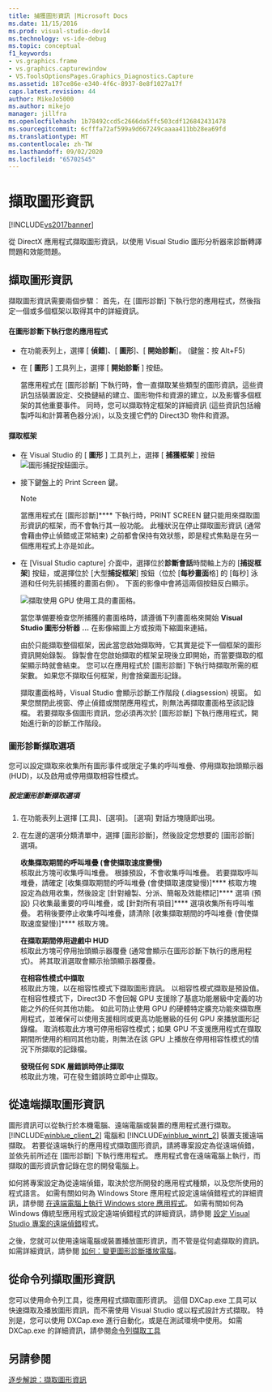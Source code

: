 ```yaml
---
title: 捕獲圖形資訊 |Microsoft Docs
ms.date: 11/15/2016
ms.prod: visual-studio-dev14
ms.technology: vs-ide-debug
ms.topic: conceptual
f1_keywords:
- vs.graphics.frame
- vs.graphics.capturewindow
- VS.ToolsOptionsPages.Graphics_Diagnostics.Capture
ms.assetid: 187ce86e-e340-4f6c-8937-8e8f1027a17f
caps.latest.revision: 44
author: MikeJo5000
ms.author: mikejo
manager: jillfra
ms.openlocfilehash: 1b78492ccd5c2666da5ffc503cdf126842431478
ms.sourcegitcommit: 6cfffa72af599a9d667249caaaa411bb28ea69fd
ms.translationtype: MT
ms.contentlocale: zh-TW
ms.lasthandoff: 09/02/2020
ms.locfileid: "65702545"
---
```

# <a name="capturing-graphics-information"></a>擷取圖形資訊
[!INCLUDE[vs2017banner](../includes/vs2017banner.md)]

從 DirectX 應用程式擷取圖形資訊，以使用 Visual Studio 圖形分析器來診斷轉譯問題和效能問題。  
  
## <a name="capturing-graphics-information"></a>擷取圖形資訊  
 擷取圖形資訊需要兩個步驟： 首先，在 [圖形診斷] 下執行您的應用程式，然後指定一個或多個框架以取得其中的詳細資訊。  
  
#### <a name="to-run-your-app-under-graphics-diagnostics"></a>在圖形診斷下執行您的應用程式  
  
- 在功能表列上，選擇 [ **偵錯**]、[ **圖形**]、[ **開始診斷**]。 (鍵盤：按 Alt+F5)  
  
- 在 [ **圖形** ] 工具列上，選擇 [ **開始診斷** ] 按鈕。  
  
  當應用程式在 [圖形診斷] 下執行時，會一直擷取某些類型的圖形資訊，這些資訊包括裝置設定、交換鏈結的建立、圖形物件和資源的建立，以及影響多個框架的其他重要事件。 同時，您可以擷取特定框架的詳細資訊 (這些資訊包括繪製呼叫和計算著色器分派)，以及支援它們的 Direct3D 物件和資源。  
  
#### <a name="to-capture-a-frame"></a>擷取框架  
  
- 在 Visual Studio 的 [ **圖形** ] 工具列上，選擇 [ **捕獲框架** ] 按鈕![圖形捕捉按鈕圖示](../debugger/media/debuggingdirectxgraphics.png "DebuggingDirectXGraphics")。  
  
- 接下鍵盤上的 Print Screen 鍵。  
  
  > [!NOTE]
  > 當應用程式在 [圖形診斷]**** 下執行時，PRINT SCREEN 鍵只能用來擷取圖形資訊的框架，而不會執行其一般功能。 此種狀況在停止擷取圖形資訊 (通常會藉由停止偵錯或正常結束) 之前都會保持有效狀態，即是程式焦點是在另一個應用程式上亦是如此。  
  
- 在 [Visual Studio capture] 介面中，選擇位於**診斷會話**時間軸上方的 [**捕捉框架**] 按鈕，或選擇位於 [大型**捕捉框架**] 按鈕（位於 [**每秒畫面**格] 的 [每秒] 泳道和任何先前捕獲的畫面右側）。 下面的影像中會將這兩個按鈕反白顯示。  
  
   ![擷取使用 GPU 使用工具的畫面格。](../debugger/media/pix-gpu-usage-tool-capture-frame.png "pix_gpu_usage_tool_capture_frame")  
  
   當您準備要檢查您所捕獲的畫面格時，請遵循下列畫面格來開始 **Visual Studio 圖形分析器** **...** 在影像縮圖上方或按兩下縮圖來連結。  
  
  由於只能擷取整個框架，因此當您啟始擷取時，它其實是從下一個框架的圖形資訊開始錄製。 錄製會在您啟始擷取的框架呈現後立即開始，而當要擷取的框架顯示時就會結束。 您可以在應用程式於 [圖形診斷] 下執行時擷取所需的框架數。 如果您不擷取任何框架，則會捨棄圖形記錄。  
  
  擷取畫面格時，Visual Studio 會顯示診斷工作階段 (.diagsession) 視窗。 如果您關閉此視窗、停止偵錯或關閉應用程式，則無法再擷取畫面格至該記錄檔。 若要擷取多個圖形資訊，您必須再次於 [圖形診斷] 下執行應用程式，開始進行新的診斷工作階段。  
  
### <a name="graphics-diagnostics-capture-options"></a>圖形診斷擷取選項  
 您可以設定擷取來收集所有圖形事件或限定子集的呼叫堆疊、停用擷取抬頭顯示器 (HUD)，以及啟用或停用擷取相容性模式。  
  
##### <a name="to-configure-graphics-diagnostics-capture-options"></a>設定圖形診斷擷取選項  
  
1. 在功能表列上選擇 [工具]、[選項]。 [選項] 對話方塊隨即出現。  
  
2. 在左邊的選項分類清單中，選擇 [圖形診斷]，然後設定您想要的 [圖形診斷] 選項。  
  
     **收集擷取期間的呼叫堆疊 (會使擷取速度變慢)**  
     核取此方塊可收集呼叫堆疊。 根據預設，不會收集呼叫堆疊。 若要擷取呼叫堆疊，請確定 [收集擷取期間的呼叫堆疊 (會使擷取速度變慢)]**** 核取方塊設定為啟用收集，然後設定 [針對繪製、分派、簡報及效能標記]**** 選項 (預設) 只收集最重要的呼叫堆疊，或 [針對所有項目]**** 選項收集所有呼叫堆疊。 若稍後要停止收集呼叫堆疊，請清除 [收集擷取期間的呼叫堆疊 (會使擷取速度變慢)]**** 核取方塊。  
  
     **在擷取期間停用遊戲中 HUD**  
     核取此方塊可停用抬頭顯示器覆疊 (通常會顯示在圖形診斷下執行的應用程式)。 將其取消選取會顯示抬頭顯示器覆疊。  
  
     **在相容性模式中擷取**  
     核取此方塊，以在相容性模式下擷取圖形資訊。 以相容性模式擷取是預設值。 在相容性模式下，Direct3D 不會回報 GPU 支援除了基底功能層級中定義的功能之外的任何其他功能。 如此可防止使用 GPU 的硬體特定擴充功能來擷取應用程式，並確保可以使用支援相同或更高功能層級的任何 GPU 來播放圖形記錄檔。 取消核取此方塊可停用相容性模式；如果 GPU 不支援應用程式在擷取期間所使用的相同其他功能，則無法在該 GPU 上播放在停用相容性模式的情況下所擷取的記錄檔。  
  
     **發現任何 SDK 層錯誤時停止擷取**  
     核取此方塊，可在發生錯誤時立即中止擷取。  
  
## <a name="capturing-graphics-information-remotely"></a>從遠端擷取圖形資訊  
 圖形資訊可以從執行於本機電腦、遠端電腦或裝置的應用程式進行擷取。 [!INCLUDE[winblue_client_2](../includes/winblue-client-2-md.md)] 電腦和 [!INCLUDE[winblue_winrt_2](../includes/winblue-winrt-2-md.md)] 裝置支援遠端擷取。 若要從遠端執行的應用程式擷取圖形資訊，請將專案設定為從遠端偵錯，並依先前所述在 [圖形診斷] 下執行應用程式。 應用程式會在遠端電腦上執行，而擷取的圖形資訊會記錄在您的開發電腦上。  
  
 如何將專案設定為從遠端偵錯，取決於您所開發的應用程式種類，以及您所使用的程式語言。 如需有關如何為 Windows Store 應用程式設定遠端偵錯程式的詳細資訊，請參閱 [在遠端電腦上執行 Windows store 應用程式](../debugger/run-windows-store-apps-on-a-remote-machine.md)。 如需有關如何為 Windows 傳統型應用程式設定遠端偵錯程式的詳細資訊，請參閱 [設定 Visual Studio 專案的遠端偵錯](https://msdn.microsoft.com/library/ec332dc4-400a-498b-a0e6-c8dcf10fef8a)程式。  
  
 之後，您就可以使用遠端電腦或裝置播放圖形資訊，而不管是從何處擷取的資訊。 如需詳細資訊，請參閱 [如何：變更圖形診斷播放電腦](../debugger/how-to-change-the-graphics-diagnostics-playback-machine.md)。  
  
## <a name="capturing-graphics-information-from-the-command-line"></a>從命令列擷取圖形資訊  
 您可以使用命令列工具，從應用程式擷取圖形資訊。 這個 DXCap.exe 工具可以快速擷取及播放圖形資訊，而不需使用 Visual Studio 或以程式設計方式擷取。 特別是，您可以使用 DXCap.exe 進行自動化，或是在測試環境中使用。 如需 DXCap.exe 的詳細資訊，請參閱[命令列擷取工具](../debugger/command-line-capture-tool.md)  
  
## <a name="see-also"></a>另請參閱  
 [逐步解說：擷取圖形資訊](../debugger/walkthrough-capturing-graphics-information.md)
